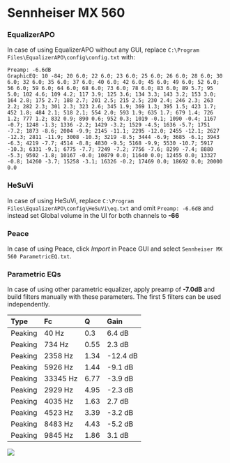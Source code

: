 # Sennheiser MX 560

### EqualizerAPO
In case of using EqualizerAPO without any GUI, replace `C:\Program Files\EqualizerAPO\config\config.txt`
with:
```
Preamp: -6.6dB
GraphicEQ: 10 -84; 20 6.0; 22 6.0; 23 6.0; 25 6.0; 26 6.0; 28 6.0; 30 6.0; 32 6.0; 35 6.0; 37 6.0; 40 6.0; 42 6.0; 45 6.0; 49 6.0; 52 6.0; 56 6.0; 59 6.0; 64 6.0; 68 6.0; 73 6.0; 78 6.0; 83 6.0; 89 5.7; 95 5.0; 102 4.6; 109 4.2; 117 3.9; 125 3.6; 134 3.3; 143 3.2; 153 3.0; 164 2.8; 175 2.7; 188 2.7; 201 2.5; 215 2.5; 230 2.4; 246 2.3; 263 2.2; 282 2.3; 301 2.3; 323 2.6; 345 1.9; 369 1.3; 395 1.5; 423 1.7; 452 1.8; 484 2.1; 518 2.1; 554 2.0; 593 1.9; 635 1.7; 679 1.4; 726 1.2; 777 1.2; 832 0.9; 890 0.6; 952 0.3; 1019 -0.1; 1090 -0.4; 1167 -0.7; 1248 -1.3; 1336 -2.2; 1429 -3.2; 1529 -4.5; 1636 -5.7; 1751 -7.2; 1873 -8.6; 2004 -9.9; 2145 -11.1; 2295 -12.0; 2455 -12.1; 2627 -12.3; 2811 -11.9; 3008 -10.3; 3219 -8.5; 3444 -6.9; 3685 -6.1; 3943 -6.3; 4219 -7.7; 4514 -8.8; 4830 -9.5; 5168 -9.9; 5530 -10.7; 5917 -10.3; 6331 -9.1; 6775 -7.7; 7249 -7.2; 7756 -7.6; 8299 -7.4; 8880 -5.3; 9502 -1.8; 10167 -0.0; 10879 0.0; 11640 0.0; 12455 0.0; 13327 -0.8; 14260 -3.7; 15258 -3.1; 16326 -0.2; 17469 0.0; 18692 0.0; 20000 0.0
```

### HeSuVi
In case of using HeSuVi, replace `C:\Program Files\EqualizerAPO\config\HeSuVi\eq.txt` and omit `Preamp:
-6.6dB` and instead set Global volume in the UI for both channels to **-66**

### Peace
In case of using Peace, click *Import* in Peace GUI and select `Sennheiser MX 560 ParametricEQ.txt`.

### Parametric EQs
In case of using other parametric equalizer, apply preamp of **-7.0dB** and build filters manually with
these parameters. The first 5 filters can be used independently.

| Type    | Fc       |    Q | Gain     |
|:--------|:---------|:-----|:---------|
| Peaking | 40 Hz    | 0.3  | 6.4 dB   |
| Peaking | 734 Hz   | 0.55 | 2.3 dB   |
| Peaking | 2358 Hz  | 1.34 | -12.4 dB |
| Peaking | 5926 Hz  | 1.44 | -9.1 dB  |
| Peaking | 33345 Hz | 6.77 | -3.9 dB  |
| Peaking | 2929 Hz  | 4.95 | -2.3 dB  |
| Peaking | 4035 Hz  | 1.63 | 2.7 dB   |
| Peaking | 4523 Hz  | 3.39 | -3.2 dB  |
| Peaking | 8483 Hz  | 4.43 | -5.2 dB  |
| Peaking | 9845 Hz  | 1.86 | 3.1 dB   |

![](https://raw.githubusercontent.com/jaakkopasanen/AutoEq/master/results/innerfidelity/sbaf-serious/Sennheiser%20MX%20560/Sennheiser%20MX%20560.png)